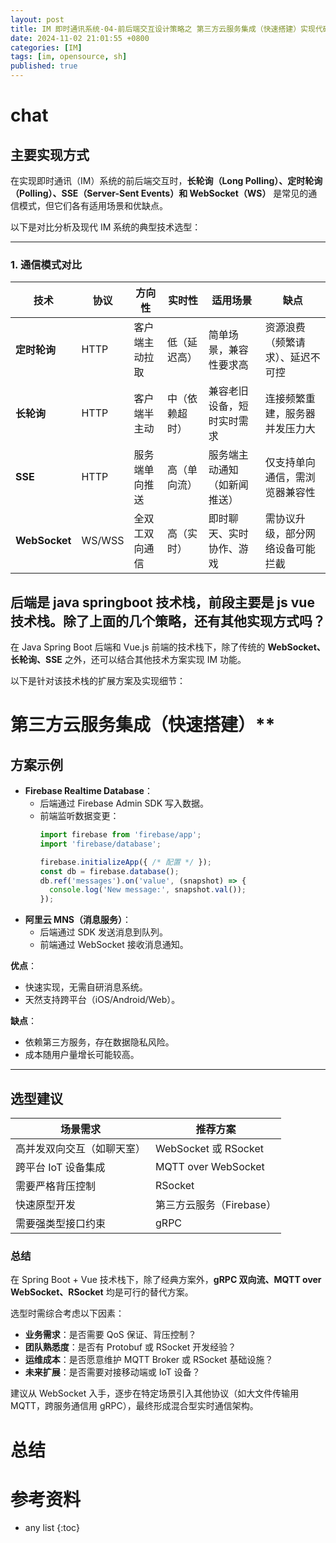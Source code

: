 ```yaml
---
layout: post
title: IM 即时通讯系统-04-前后端交互设计策略之 第三方云服务集成（快速搭建）实现代码
date: 2024-11-02 21:01:55 +0800
categories: [IM]
tags: [im, opensource, sh]
published: true
---
```


# chat

## 主要实现方式

在实现即时通讯（IM）系统的前后端交互时，**长轮询（Long Polling）、定时轮询（Polling）、SSE（Server-Sent Events）和 WebSocket（WS）** 是常见的通信模式，但它们各有适用场景和优缺点。

以下是对比分析及现代 IM 系统的典型技术选型：

---

### **1. 通信模式对比**
| 技术               | 协议      | 方向性       | 实时性        | 适用场景                          | 缺点                              |
|--------------------|-----------|--------------|--------------|----------------------------------|-----------------------------------|
| **定时轮询**        | HTTP      | 客户端主动拉取 | 低（延迟高） | 简单场景，兼容性要求高            | 资源浪费（频繁请求）、延迟不可控    |
| **长轮询**          | HTTP      | 客户端半主动  | 中（依赖超时） | 兼容老旧设备，短时实时需求        | 连接频繁重建，服务器并发压力大      |
| **SSE**            | HTTP      | 服务端单向推送 | 高（单向流）  | 服务端主动通知（如新闻推送）      | 仅支持单向通信，需浏览器兼容性      |
| **WebSocket**      | WS/WSS    | 全双工双向通信 | 高（实时）    | 即时聊天、实时协作、游戏          | 需协议升级，部分网络设备可能拦截    |


## 后端是 java springboot 技术栈，前段主要是 js vue 技术栈。除了上面的几个策略，还有其他实现方式吗？

在 Java Spring Boot 后端和 Vue.js 前端的技术栈下，除了传统的 **WebSocket、长轮询、SSE** 之外，还可以结合其他技术方案实现 IM 功能。

以下是针对该技术栈的扩展方案及实现细节：

#  第三方云服务集成（快速搭建）**

## **方案示例**

- **Firebase Realtime Database**：
  - 后端通过 Firebase Admin SDK 写入数据。
  - 前端监听数据变更：
    ```javascript
    import firebase from 'firebase/app';
    import 'firebase/database';

    firebase.initializeApp({ /* 配置 */ });
    const db = firebase.database();
    db.ref('messages').on('value', (snapshot) => {
      console.log('New message:', snapshot.val());
    });
    ```
- **阿里云 MNS（消息服务）**：
  - 后端通过 SDK 发送消息到队列。
  - 前端通过 WebSocket 接收消息通知。

**优点**：
- 快速实现，无需自研消息系统。
- 天然支持跨平台（iOS/Android/Web）。

**缺点**：
- 依赖第三方服务，存在数据隐私风险。
- 成本随用户量增长可能较高。

---

## **选型建议**

| 场景需求                   | 推荐方案               |
|---------------------------|-----------------------|
| 高并发双向交互（如聊天室） | WebSocket 或 RSocket  |
| 跨平台 IoT 设备集成        | MQTT over WebSocket   |
| 需要严格背压控制           | RSocket               |
| 快速原型开发               | 第三方云服务（Firebase） |
| 需要强类型接口约束         | gRPC                  |


### **总结**
在 Spring Boot + Vue 技术栈下，除了经典方案外，**gRPC 双向流、MQTT over WebSocket、RSocket** 均是可行的替代方案。

选型时需综合考虑以下因素：
- **业务需求**：是否需要 QoS 保证、背压控制？
- **团队熟悉度**：是否有 Protobuf 或 RSocket 开发经验？
- **运维成本**：是否愿意维护 MQTT Broker 或 RSocket 基础设施？ 
- **未来扩展**：是否需要对接移动端或 IoT 设备？

建议从 WebSocket 入手，逐步在特定场景引入其他协议（如大文件传输用 MQTT，跨服务通信用 gRPC），最终形成混合型实时通信架构。


# 总结

# 参考资料

* any list
{:toc}